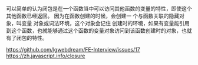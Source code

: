 可以简单的认为闭包是在一个函数当中可以访问其他函数的变量的特性，即使这个其他函数已经返回。
因为在函数创建的时候，会创建一
个与函数关联的隐藏对象，叫变量
对象或词法环境，这个对象会记住
创建时的环境，如果有变量能引用到这个函数，也就能够通过这个函数的变量对象访问到该函数创建时的对象，也就有了闭包的特性。

https://github.com/lgwebdream/FE-Interview/issues/17
https://zh.javascript.info/closure
